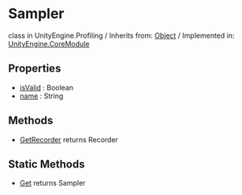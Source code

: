 # Sampler
class in UnityEngine.Profiling
 / Inherits from: <a href="https://docs.unity3d.com/6000.2/Documentation/ScriptReference/Object.html">Object</a> / Implemented in: <a href="https://docs.unity3d.com/6000.2/Documentation/ScriptReference/UnityEngine.CoreModule.html">UnityEngine.CoreModule</a>

## Properties
- <a href="https://docs.unity3d.com/6000.2/Documentation/ScriptReference/Sampler-isValid.html">isValid</a> : Boolean
- <a href="https://docs.unity3d.com/6000.2/Documentation/ScriptReference/Sampler-name.html">name</a> : String

## Methods
- <a href="https://docs.unity3d.com/6000.2/Documentation/ScriptReference/Sampler.GetRecorder.html">GetRecorder</a> returns Recorder

## Static Methods
- <a href="https://docs.unity3d.com/6000.2/Documentation/ScriptReference/Sampler.Get.html">Get</a> returns Sampler
